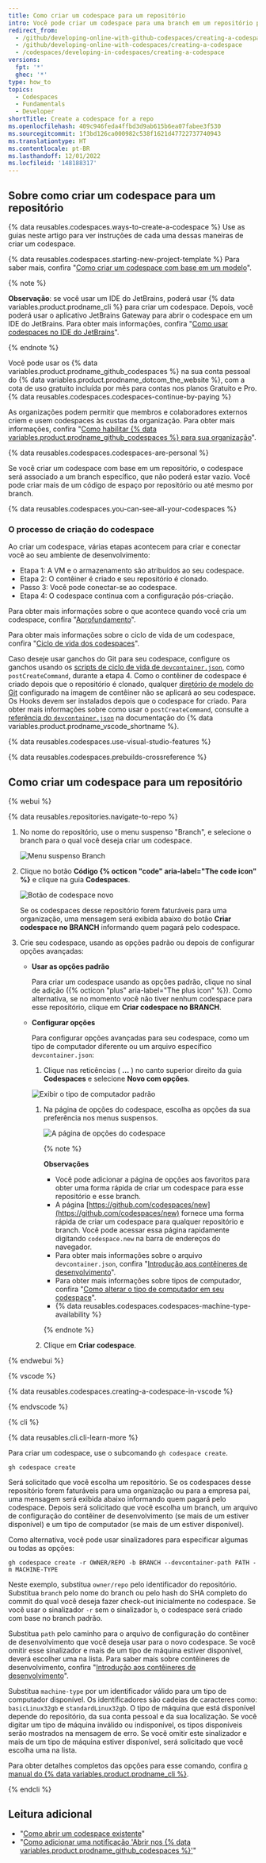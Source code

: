 ```yaml
---
title: Como criar um codespace para um repositório
intro: Você pode criar um codespace para uma branch em um repositório para fazer o desenvolvimento on-line.
redirect_from:
  - /github/developing-online-with-github-codespaces/creating-a-codespace
  - /github/developing-online-with-codespaces/creating-a-codespace
  - /codespaces/developing-in-codespaces/creating-a-codespace
versions:
  fpt: '*'
  ghec: '*'
type: how_to
topics:
  - Codespaces
  - Fundamentals
  - Developer
shortTitle: Create a codespace for a repo
ms.openlocfilehash: 409c946feda4ffbd3d9ab615b6ea07fabee3f530
ms.sourcegitcommit: 1f3bd126ca000982c538f1621d47722737740943
ms.translationtype: HT
ms.contentlocale: pt-BR
ms.lasthandoff: 12/01/2022
ms.locfileid: '148188317'
---
```

## Sobre como criar um codespace para um repositório

{% data reusables.codespaces.ways-to-create-a-codespace %} Use as guias neste artigo para ver instruções de cada uma dessas maneiras de criar um codespace.

{% data reusables.codespaces.starting-new-project-template %} Para saber mais, confira "[Como criar um codespace com base em um modelo](/codespaces/developing-in-codespaces/creating-a-codespace-from-a-template)".

{% note %}

**Observação**: se você usar um IDE do JetBrains, poderá usar {% data variables.product.prodname_cli %} para criar um codespace. Depois, você poderá usar o aplicativo JetBrains Gateway para abrir o codespace em um IDE do JetBrains. Para obter mais informações, confira "[Como usar codespaces no IDE do JetBrains](/codespaces/developing-in-codespaces/using-github-codespaces-in-your-jetbrains-ide)".

{% endnote %}

Você pode usar os {% data variables.product.prodname_github_codespaces %} na sua conta pessoal do {% data variables.product.prodname_dotcom_the_website %}, com a cota de uso gratuito incluída por mês para contas nos planos Gratuito e Pro. {% data reusables.codespaces.codespaces-continue-by-paying %}

As organizações podem permitir que membros e colaboradores externos criem e usem codespaces às custas da organização. Para obter mais informações, confira "[Como habilitar {% data variables.product.prodname_github_codespaces %} para sua organização](/codespaces/managing-codespaces-for-your-organization/enabling-github-codespaces-for-your-organization)".

{% data reusables.codespaces.codespaces-are-personal %}

Se você criar um codespace com base em um repositório, o codespace será associado a um branch específico, que não poderá estar vazio. Você pode criar mais de um código de espaço por repositório ou até mesmo por branch.

{% data reusables.codespaces.you-can-see-all-your-codespaces %}

### O processo de criação do codespace

Ao criar um codespace, várias etapas acontecem para criar e conectar você ao seu ambiente de desenvolvimento:

- Etapa 1: A VM e o armazenamento são atribuídos ao seu codespace.
- Etapa 2: O contêiner é criado e seu repositório é clonado.
- Passo 3: Você pode conectar-se ao codespace.
- Etapa 4: O codespace continua com a configuração pós-criação.

Para obter mais informações sobre o que acontece quando você cria um codespace, confira "[Aprofundamento](/codespaces/getting-started/deep-dive)".

Para obter mais informações sobre o ciclo de vida de um codespace, confira "[Ciclo de vida dos codespaces](/codespaces/getting-started/the-codespace-lifecycle)".

Caso deseje usar ganchos do Git para seu codespace, configure os ganchos usando os [scripts de ciclo de vida de `devcontainer.json`](https://code.visualstudio.com/docs/remote/devcontainerjson-reference#_lifecycle-scripts), como `postCreateCommand`, durante a etapa 4. Como o contêiner de codespace é criado depois que o repositório é clonado, qualquer [diretório de modelo do Git](https://git-scm.com/docs/git-init#_template_directory) configurado na imagem de contêiner não se aplicará ao seu codespace. Os Hooks devem ser instalados depois que o codespace for criado. Para obter mais informações sobre como usar o `postCreateCommand`, consulte a [referência do `devcontainer.json`](https://code.visualstudio.com/docs/remote/devcontainerjson-reference#_devcontainerjson-properties) na documentação do {% data variables.product.prodname_vscode_shortname %}.

{% data reusables.codespaces.use-visual-studio-features %}

{% data reusables.codespaces.prebuilds-crossreference %}

## Como criar um codespace para um repositório

{% webui %}

{% data reusables.repositories.navigate-to-repo %}
1. No nome do repositório, use o menu suspenso "Branch", e selecione o branch para o qual você deseja criar um codespace.

   ![Menu suspenso Branch](/assets/images/help/codespaces/branch-drop-down.png)

1. Clique no botão **Código {% octicon "code" aria-label="The code icon" %}** e clique na guia **Codespaces**.

   ![Botão de codespace novo](/assets/images/help/codespaces/new-codespace-button.png)

   Se os codespaces desse repositório forem faturáveis para uma organização, uma mensagem será exibida abaixo do botão **Criar codespace no BRANCH** informando quem pagará pelo codespace.

1. Crie seu codespace, usando as opções padrão ou depois de configurar opções avançadas:
 
   * **Usar as opções padrão**

      Para criar um codespace usando as opções padrão, clique no sinal de adição ({% octicon "plus" aria-label="The plus icon" %}). Como alternativa, se no momento você não tiver nenhum codespace para esse repositório, clique em **Criar codespace no BRANCH**.

   * **Configurar opções**

      Para configurar opções avançadas para seu codespace, como um tipo de computador diferente ou um arquivo específico `devcontainer.json`:

      1. Clique nas reticências ( **...** ) no canto superior direito da guia **Codespaces** e selecione **Novo com opções**.

      ![Exibir o tipo de computador padrão](/assets/images/help/codespaces/default-machine-type.png)

      1. Na página de opções do codespace, escolha as opções da sua preferência nos menus suspensos.

         ![A página de opções do codespace](/assets/images/help/codespaces/advanced-options.png)

         {% note %}
      
         **Observações**
      
         * Você pode adicionar a página de opções aos favoritos para obter uma forma rápida de criar um codespace para esse repositório e esse branch.
         * A página [https://github.com/codespaces/new](https://github.com/codespaces/new) fornece uma forma rápida de criar um codespace para qualquer repositório e branch. Você pode acessar essa página rapidamente digitando `codespace.new` na barra de endereços do navegador.
         * Para obter mais informações sobre o arquivo `devcontainer.json`, confira "[Introdução aos contêineres de desenvolvimento](/codespaces/setting-up-your-project-for-codespaces/introduction-to-dev-containers#devcontainerjson)".
         * Para obter mais informações sobre tipos de computador, confira "[Como alterar o tipo de computador em seu codespace](/codespaces/customizing-your-codespace/changing-the-machine-type-for-your-codespace#about-machine-types)".
         * {% data reusables.codespaces.codespaces-machine-type-availability %}
      
         {% endnote %}

      1. Clique em **Criar codespace**.

{% endwebui %}
   
{% vscode %}

{% data reusables.codespaces.creating-a-codespace-in-vscode %}

{% endvscode %}
   
{% cli %}

{% data reusables.cli.cli-learn-more %}

Para criar um codespace, use o subcomando `gh codespace create`. 

```shell
gh codespace create 
```

Será solicitado que você escolha um repositório. Se os codespaces desse repositório forem faturáveis para uma organização ou para a empresa pai, uma mensagem será exibida abaixo informando quem pagará pelo codespace. Depois será solicitado que você escolha um branch, um arquivo de configuração do contêiner de desenvolvimento (se mais de um estiver disponível) e um tipo de computador (se mais de um estiver disponível).

Como alternativa, você pode usar sinalizadores para especificar algumas ou todas as opções:

```shell
gh codespace create -r OWNER/REPO -b BRANCH --devcontainer-path PATH -m MACHINE-TYPE
```

Neste exemplo, substitua `owner/repo` pelo identificador do repositório. Substitua `branch` pelo nome do branch ou pelo hash do SHA completo do commit do qual você deseja fazer check-out inicialmente no codespace. Se você usar o sinalizador `-r` sem o sinalizador `b`, o codespace será criado com base no branch padrão.

Substitua `path` pelo caminho para o arquivo de configuração do contêiner de desenvolvimento que você deseja usar para o novo codespace. Se você omitir esse sinalizador e mais de um tipo de máquina estiver disponível, deverá escolher uma na lista. Para saber mais sobre contêineres de desenvolvimento, confira "[Introdução aos contêineres de desenvolvimento](/codespaces/setting-up-your-project-for-codespaces/introduction-to-dev-containers)".

Substitua `machine-type` por um identificador válido para um tipo de computador disponível. Os identificadores são cadeias de caracteres como: `basicLinux32gb` e `standardLinux32gb`. O tipo de máquina que está disponível depende do repositório, da sua conta pessoal e da sua localização. Se você digitar um tipo de máquina inválido ou indisponível, os tipos disponíveis serão mostrados na mensagem de erro. Se você omitir este sinalizador e mais de um tipo de máquina estiver disponível, será solicitado que você escolha uma na lista.

Para obter detalhes completos das opções para esse comando, confira [o manual do {% data variables.product.prodname_cli %}](https://cli.github.com/manual/gh_codespace_create).

{% endcli %}

## Leitura adicional
- "[Como abrir um codespace existente](/codespaces/developing-in-codespaces/opening-an-existing-codespace)"
- "[Como adicionar uma notificação 'Abrir nos {% data variables.product.prodname_github_codespaces %}'](/codespaces/setting-up-your-project-for-codespaces/adding-a-codespaces-badge)"

